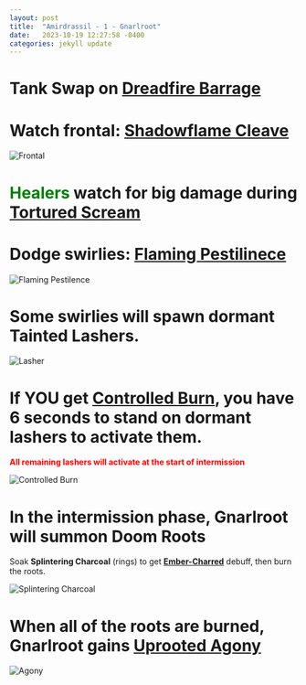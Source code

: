 ```yaml
---
layout: post
title:  "Amirdrassil - 1 - Gnarlroot"
date:   2023-10-19 12:27:58 -0400
categories: jekyll update
---
```

# **Tank Swap on** [Dreadfire Barrage](https://ptr.wowdb.com/spells/426108-dreadfire-barrage)

# **Watch frontal:** [Shadowflame Cleave](https://ptr.wowdb.com/spells/422039-shadowflame-cleave)

![Frontal](https://cloud.stylenmedia.com/apps/sharingpath/michael/10000%20Personal/10000%20References/HoH/Assets/Gnarlroot/Gnar_Cleave.gif)

# **<span style="color:green"> Healers </span>** watch for big damage during **[Tortured Scream](https://ptr.wowdb.com/spells/422026-tortured-scream)**

# **Dodge swirlies:** [Flaming Pestilinece](https://ptr.wowdb.com/spells/429982-flaming-pestilenceu)

![Flaming Pestilence](/HoH/assets/Gnarlroot_FP.png)

# Some swirlies will spawn dormant **Tainted Lashers**. 

![Lasher](/HoH/assets/Gnarlroot_Lasher.png)

# If **YOU** get **[Controlled Burn](https://ptr.wowdb.com/spells/422091-controlled-burn)**, you have 6 seconds to stand on dormant lashers to activate them.
**<span style="color:red"> All remaining lashers will activate at the start of intermission </span>**

![Controlled Burn](https://cloud.stylenmedia.com/apps/sharingpath/michael/10000%20Personal/10000%20References/HoH/Assets/Gnarlroot/Gnar_ControlledBurn.gif)

# In the intermission phase, Gnarlroot will summon **Doom Roots**
 Soak **Splintering Charcoal** (rings) to get **[Ember-Charred](https://ptr.wowdb.com/spells/425002-ember-charred)** debuff, then burn the roots.

![Splintering Charcoal](/HoH/assets/Gnarlroot_Splinter.gif)

# When all of the roots are burned, Gnarlroot gains [Uprooted Agony](https://ptr.wowdb.com/spells/430324-uprooted-agony)

![Agony](https://cloud.stylenmedia.com/apps/sharingpath/michael/10000%20Personal/10000%20References/HoH/Assets/Gnarlroot/Gnar_Agony.gif)